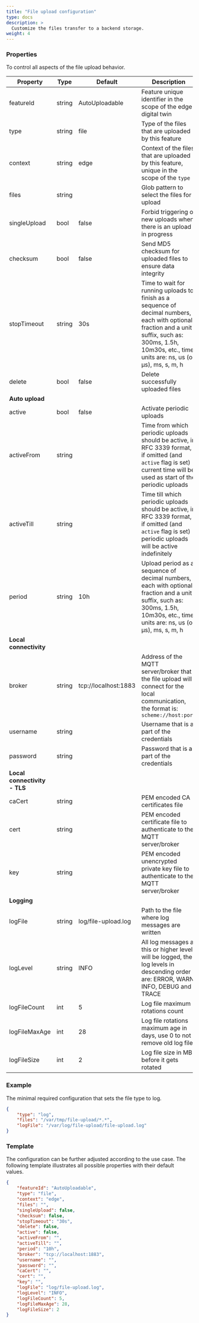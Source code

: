 ```yaml
---
title: "File upload configuration"
type: docs
description: >
  Customize the files transfer to a backend storage.
weight: 4
---
```


### Properties

To control all aspects of the file upload behavior.

| Property | Type | Default | Description |
| - | - | - | - |
| featureId | string | AutoUploadable | Feature unique identifier in the scope of the edge digital twin |
| type | string | file | Type of the files that are uploaded by this feature |
| context | string | edge | Context of the files that are uploaded by this feature, unique in the scope of the `type` |
| files | string | | Glob pattern to select the files for upload |
| singleUpload | bool | false | Forbid triggering of new uploads when there is an upload in progress |
| checksum | bool | false | Send MD5 checksum for uploaded files to ensure data integrity |
| stopTimeout | string | 30s | Time to wait for running uploads to finish as a sequence of decimal numbers, each with optional fraction and a unit suffix, such as: 300ms, 1.5h, 10m30s, etc., time units are: ns, us (or µs), ms, s, m, h |
| delete | bool | false | Delete successfully uploaded files |
| **Auto upload** | | | |
| active | bool | false | Activate periodic uploads |
| activeFrom | string | | Time from which periodic uploads should be active, in RFC 3339 format, if omitted (and `active` flag is set) current time will be used as start of the periodic uploads |
| activeTill | string | | Time till which periodic uploads should be active, in RFC 3339 format, if omitted (and `active` flag is set) periodic uploads will be active indefinitely |
| period | string | 10h | Upload period as a sequence of decimal numbers, each with optional fraction and a unit suffix, such as: 300ms, 1.5h, 10m30s, etc., time units are: ns, us (or µs), ms, s, m, h |
| **Local connectivity** | | | |
| broker | string | tcp://localhost:1883 | Address of the MQTT server/broker that the file upload will connect for the local communication, the format is: `scheme://host:port` |
| username | string | | Username that is a part of the credentials |
| password | string | | Password that is a part of the credentials |
| **Local connectivity - TLS** | | | |
| caCert | string | | PEM encoded CA certificates file |
| cert | string | | PEM encoded certificate file to authenticate to the MQTT server/broker |
| key | string | | PEM encoded unencrypted private key file to authenticate to the MQTT server/broker |
| **Logging** | | | |
| logFile | string | log/file-upload.log | Path to the file where log messages are written |
| logLevel | string | INFO | All log messages at this or higher level will be logged, the log levels in descending order are: ERROR, WARN, INFO, DEBUG and TRACE |
| logFileCount | int | 5 | Log file maximum rotations count |
| logFileMaxAge | int | 28 | Log file rotations maximum age in days, use 0 to not remove old log files |
| logFileSize | int | 2 | Log file size in MB before it gets rotated |

### Example

The minimal required configuration that sets the file type to log.

```json
{
    "type": "log",
    "files": "/var/tmp/file-upload/*.*",
    "logFile": "/var/log/file-upload/file-upload.log"
}
```

### Template

The configuration can be further adjusted according to the use case.
The following template illustrates all possible properties with their default values.

```json
{
    "featureId": "AutoUploadable",
    "type": "file",
    "context": "edge",
    "files": "",
    "singleUpload": false,
    "checksum": false,
    "stopTimeout": "30s",
    "delete": false,
    "active": false,
    "activeFrom": "",
    "activeTill": "",
    "period": "10h",
    "broker": "tcp://localhost:1883",
    "username": "",
    "password": "",
    "caCert": "",
    "cert": "",
    "key": "",
    "logFile": "log/file-upload.log",
    "logLevel": "INFO",
    "logFileCount": 5,
    "logFileMaxAge": 28,
    "logFileSize": 2
}
```
